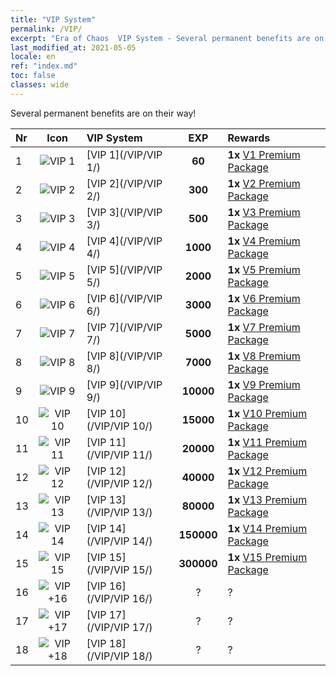```yaml
---
title: "VIP System"
permalink: /VIP/
excerpt: "Era of Chaos  VIP System - Several permanent benefits are on their way!"
last_modified_at: 2021-05-05
locale: en
ref: "index.md"
toc: false
classes: wide
---
```


  Several permanent benefits are on their way!

  |  Nr  | Icon | VIP System | EXP | Rewards |
  |:-----|:----:|:------------|:---:|:--------|
  | 1 | ![VIP 1](/images/x/chatPri_vipLv1.png) | [VIP 1](/VIP/VIP 1/) | **60** | **1x** [V1 Premium Package](/Items/con_1297/) |
  | 2 | ![VIP 2](/images/x/chatPri_vipLv2.png) | [VIP 2](/VIP/VIP 2/) | **300** | **1x** [V2 Premium Package](/Items/con_1298/) |
  | 3 | ![VIP 3](/images/x/chatPri_vipLv3.png) | [VIP 3](/VIP/VIP 3/) | **500** | **1x** [V3 Premium Package](/Items/con_1299/) |
  | 4 | ![VIP 4](/images/x/chatPri_vipLv4.png) | [VIP 4](/VIP/VIP 4/) | **1000** | **1x** [V4 Premium Package](/Items/con_1300/) |
  | 5 | ![VIP 5](/images/x/chatPri_vipLv5.png) | [VIP 5](/VIP/VIP 5/) | **2000** | **1x** [V5 Premium Package](/Items/con_1301/) |
  | 6 | ![VIP 6](/images/x/chatPri_vipLv6.png) | [VIP 6](/VIP/VIP 6/) | **3000** | **1x** [V6 Premium Package](/Items/con_1302/) |
  | 7 | ![VIP 7](/images/x/chatPri_vipLv7.png) | [VIP 7](/VIP/VIP 7/) | **5000** | **1x** [V7 Premium Package](/Items/con_1303/) |
  | 8 | ![VIP 8](/images/x/chatPri_vipLv8.png) | [VIP 8](/VIP/VIP 8/) | **7000** | **1x** [V8 Premium Package](/Items/con_1304/) |
  | 9 | ![VIP 9](/images/x/chatPri_vipLv9.png) | [VIP 9](/VIP/VIP 9/) | **10000** | **1x** [V9 Premium Package](/Items/con_1305/) |
  | 10 | ![VIP 10](/images/x/chatPri_vipLv10.png) | [VIP 10](/VIP/VIP 10/) | **15000** | **1x** [V10 Premium Package](/Items/con_1306/) |
  | 11 | ![VIP 11](/images/x/chatPri_vipLv11.png) | [VIP 11](/VIP/VIP 11/) | **20000** | **1x** [V11 Premium Package](/Items/con_1307/) |
  | 12 | ![VIP 12](/images/x/chatPri_vipLv12.png) | [VIP 12](/VIP/VIP 12/) | **40000** | **1x** [V12 Premium Package](/Items/con_1308/) |
  | 13 | ![VIP 13](/images/x/chatPri_vipLv13.png) | [VIP 13](/VIP/VIP 13/) | **80000** | **1x** [V13 Premium Package](/Items/con_1309/) |
  | 14 | ![VIP 14](/images/x/chatPri_vipLv14.png) | [VIP 14](/VIP/VIP 14/) | **150000** | **1x** [V14 Premium Package](/Items/con_1310/) |
  | 15 | ![VIP 15](/images/x/chatPri_vipLv15.png) | [VIP 15](/VIP/VIP 15/) | **300000** | **1x** [V15 Premium Package](/Items/con_1311/) |
  | 16 | ![VIP +16](/images/x/chatPri_vipLv16.png) | [VIP 16](/VIP/VIP 16/) | ? | ? |
  | 17 | ![VIP +17](/images/x/chatPri_vipLv17.png) | [VIP 17](/VIP/VIP 17/) | ? | ? |
  | 18 | ![VIP +18](/images/x/chatPri_vipLv18.png) | [VIP 18](/VIP/VIP 18/) | ? | ? |
